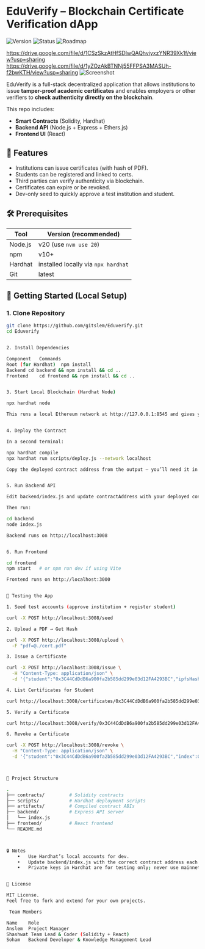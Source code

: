 # EduVerify – Blockchain Certificate Verification dApp

![Version](https://img.shields.io/badge/version-1.0.0-blue)
![Status](https://img.shields.io/badge/status-active-success)
![Roadmap](https://img.shields.io/badge/next%20release-v2.0-lightgrey)

https://drive.google.com/file/d/1CSzSkzAtHfSDlwQAQhviyxzYNR39Xk1f/view?usp=sharing
https://drive.google.com/file/d/1yZOzAkBTNNj55FFPSA3MASUh-f2bwKTH/view?usp=sharing
 ![Screenshot](path/to/[image.png](https://drive.google.com/file/d/1yZOzAkBTNNj55FFPSA3MASUh-f2bwKTH/view?usp=sharing))


EduVerify is a full-stack decentralized application that allows institutions to issue **tamper-proof academic certificates** and enables employers or other verifiers to **check authenticity directly on the blockchain**.

This repo includes:
- **Smart Contracts** (Solidity, Hardhat)
- **Backend API** (Node.js + Express + Ethers.js)
- **Frontend UI** (React)


## 📌 Features
- Institutions can issue certificates (with hash of PDF).
- Students can be registered and linked to certs.
- Third parties can verify authenticity via blockchain.
- Certificates can expire or be revoked.
- Dev-only seed to quickly approve a test institution and student.


## 🛠️ Prerequisites
| Tool | Version (recommended) |
|------|------------------------|
| Node.js | v20 (use `nvm use 20`) |
| npm | v10+ |
| Hardhat | installed locally via `npx hardhat` |
| Git | latest |


## 🚀 Getting Started (Local Setup)

### 1. Clone Repository
```bash
git clone https://github.com/gitslem/Eduverify.git
cd Eduverify


2. Install Dependencies

Component	Commands
Root (for Hardhat)	npm install
Backend	cd backend && npm install && cd ..
Frontend	cd frontend && npm install && cd ..


3. Start Local Blockchain (Hardhat Node)

npx hardhat node

This runs a local Ethereum network at http://127.0.0.1:8545 and gives you test accounts.


4. Deploy the Contract

In a second terminal:

npx hardhat compile
npx hardhat run scripts/deploy.js --network localhost

Copy the deployed contract address from the output — you’ll need it in the backend.


5. Run Backend API

Edit backend/index.js and update contractAddress with your deployed contract address if different.

Then run:

cd backend
node index.js

Backend runs on http://localhost:3008


6. Run Frontend

cd frontend
npm start   # or npm run dev if using Vite

Frontend runs on http://localhost:3000


🧪 Testing the App

1. Seed test accounts (approve institution + register student)

curl -X POST http://localhost:3008/seed

2. Upload a PDF → Get Hash

curl -X POST http://localhost:3008/upload \
  -F "pdf=@./cert.pdf"

3. Issue a Certificate

curl -X POST http://localhost:3008/issue \
  -H "Content-Type: application/json" \
  -d '{"student":"0x3C44CdDdB6a900fa2b585dd299e03d12FA4293BC","ipfsHash":"<HASH>","expiresAt":1893456000}'

4. List Certificates for Student

curl http://localhost:3008/certificates/0x3C44CdDdB6a900fa2b585dd299e03d12FA4293BC

5. Verify a Certificate

curl http://localhost:3008/verify/0x3C44CdDdB6a900fa2b585dd299e03d12FA4293BC/0/<HASH>

6. Revoke a Certificate

curl -X POST http://localhost:3008/revoke \
  -H "Content-Type: application/json" \
  -d '{"student":"0x3C44CdDdB6a900fa2b585dd299e03d12FA4293BC","index":0}'



📂 Project Structure

.
├── contracts/         # Solidity contracts
├── scripts/           # Hardhat deployment scripts
├── artifacts/         # Compiled contract ABIs
├── backend/           # Express API server
│   └── index.js
├── frontend/          # React frontend
└── README.md



🔒 Notes
	•	Use Hardhat’s local accounts for dev.
	•	Update backend/index.js with the correct contract address each time you redeploy.
	•	Private keys in Hardhat are for testing only; never use mainnet keys.


📜 License

MIT License.
Feel free to fork and extend for your own projects.

 Team Members

Name	Role
Anslem	Project Manager
Shashwat Team Lead & Coder (Solidity + React)
Soham	Backend Developer & Knowledge Management Lead

